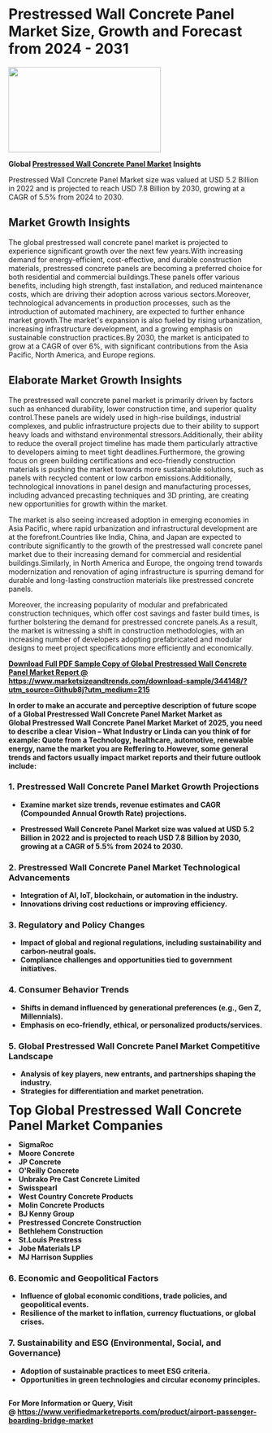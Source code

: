 <H1>Prestressed Wall Concrete Panel Market Size, Growth and Forecast from 2024 - 2031</H1><img class="aligncenter size-medium wp-image-584254" src="https://thirdeyenews.in/wp-content/uploads/2024/09/Global-Market-Research-300x168.jpeg" alt="" width="300" height="168" /><p><strong>Global&nbsp;<a href="https://www.marketsizeandtrends.com/download-sample/344148/?utm_source=Github8j?utm_medium=215">Prestressed Wall Concrete Panel Market</a> Insights</strong></p><p>Prestressed Wall Concrete Panel Market size was valued at USD 5.2 Billion in 2022 and is projected to reach USD 7.8 Billion by 2030, growing at a CAGR of 5.5% from 2024 to 2030.</p><p><h2>Market Growth Insights</h2> <p>The global prestressed wall concrete panel market is projected to experience significant growth over the next few years.With increasing demand for energy-efficient, cost-effective, and durable construction materials, prestressed concrete panels are becoming a preferred choice for both residential and commercial buildings.These panels offer various benefits, including high strength, fast installation, and reduced maintenance costs, which are driving their adoption across various sectors.Moreover, technological advancements in production processes, such as the introduction of automated machinery, are expected to further enhance market growth.The market's expansion is also fueled by rising urbanization, increasing infrastructure development, and a growing emphasis on sustainable construction practices.By 2030, the market is anticipated to grow at a CAGR of over 6%, with significant contributions from the Asia Pacific, North America, and Europe regions.</p> <p><strong><a href="#"></a></strong></p> <h2>Elaborate Market Growth Insights</h2> <p>The prestressed wall concrete panel market is primarily driven by factors such as enhanced durability, lower construction time, and superior quality control.These panels are widely used in high-rise buildings, industrial complexes, and public infrastructure projects due to their ability to support heavy loads and withstand environmental stressors.Additionally, their ability to reduce the overall project timeline has made them particularly attractive to developers aiming to meet tight deadlines.Furthermore, the growing focus on green building certifications and eco-friendly construction materials is pushing the market towards more sustainable solutions, such as panels with recycled content or low carbon emissions.Additionally, technological innovations in panel design and manufacturing processes, including advanced precasting techniques and 3D printing, are creating new opportunities for growth within the market.</p> <p>The market is also seeing increased adoption in emerging economies in Asia Pacific, where rapid urbanization and infrastructural development are at the forefront.Countries like India, China, and Japan are expected to contribute significantly to the growth of the prestressed wall concrete panel market due to their increasing demand for commercial and residential buildings.Similarly, in North America and Europe, the ongoing trend towards modernization and renovation of aging infrastructure is spurring demand for durable and long-lasting construction materials like prestressed concrete panels.</p> <p>Moreover, the increasing popularity of modular and prefabricated construction techniques, which offer cost savings and faster build times, is further bolstering the demand for prestressed concrete panels.As a result, the market is witnessing a shift in construction methodologies, with an increasing number of developers adopting prefabricated and modular designs to meet project specifications more efficiently and economically.</p> <p><strong><a href="#"></p><p><span class=""><strong>Download Full PDF Sample Copy of Global Prestressed Wall Concrete Panel Market Report</strong> @ <a href="https://www.marketsizeandtrends.com/download-sample/344148/?utm_source=Github8j?utm_medium=215" target="_blank">https://www.marketsizeandtrends.com/download-sample/344148/?utm_source=Github8j?utm_medium=215</a></span></p><p>In order to make an accurate and perceptive description of future scope of a Global&nbsp;Prestressed Wall Concrete Panel Market Market as Global&nbsp;Prestressed Wall Concrete Panel Market Market of 2025, you need to describe a clear Vision &ndash; What Industry or Linda can you think of for example: Quote from a Technology, healthcare, automotive, renewable energy, name the market you are Reffering to.However, some general trends and factors usually impact market reports and their future outlook include:</p><h3>1.&nbsp;<strong>Prestressed Wall Concrete Panel Market Growth Projections</strong></h3><ul><li>Examine market size trends, revenue estimates and CAGR (Compounded Annual Growth Rate) projections.</li><li><p>Prestressed Wall Concrete Panel Market size was valued at USD 5.2 Billion in 2022 and is projected to reach USD 7.8 Billion by 2030, growing at a CAGR of 5.5% from 2024 to 2030.</p></li></ul><h3>2.&nbsp;<strong>Prestressed Wall Concrete Panel Market Technological Advancements</strong></h3><ul><li>Integration of AI, IoT, blockchain, or automation in the industry.</li><li>Innovations driving cost reductions or improving efficiency.</li></ul><h3>3.&nbsp;<strong>Regulatory and Policy Changes</strong></h3><ul><li>Impact of global and regional regulations, including sustainability and carbon-neutral goals.</li><li>Compliance challenges and opportunities tied to government initiatives.</li></ul><h3>4.&nbsp;<strong>Consumer Behavior Trends</strong></h3><ul><li>Shifts in demand influenced by generational preferences (e.g., Gen Z, Millennials).</li><li>Emphasis on eco-friendly, ethical, or personalized products/services.</li></ul><h3>5.&nbsp;<strong>Global Prestressed Wall Concrete Panel Market Competitive Landscape</strong></h3><ul><li>Analysis of key players, new entrants, and partnerships shaping the industry.</li><li>Strategies for differentiation and market penetration.</li></ul><p data-pm-slice="1 1 []"><span style="color: inherit; font-family: inherit; font-size: 25px;">Top Global Prestressed Wall Concrete Panel Market Companies</span></p><div class="" data-test-id=""><p><li>SigmaRoc</li><li> Moore Concrete</li><li> JP Concrete</li><li> O'Reilly Concrete</li><li> Unbrako Pre Cast Concrete Limited</li><li> Swisspearl</li><li> West Country Concrete Products</li><li> Molin Concrete Products</li><li> BJ Kenny Group</li><li> Prestressed Concrete Construction</li><li> Bethlehem Construction</li><li> St.Louis Prestress</li><li> Jobe Materials LP</li><li> MJ Harrison Supplies</li></p></div><h3>6.&nbsp;<strong>Economic and Geopolitical Factors</strong></h3><ul><li>Influence of global economic conditions, trade policies, and geopolitical events.</li><li>Resilience of the market to inflation, currency fluctuations, or global crises.</li></ul><h3>7.&nbsp;<strong>Sustainability and ESG (Environmental, Social, and Governance)</strong></h3><ul><li>Adoption of sustainable practices to meet ESG criteria.</li><li>Opportunities in green technologies and circular economy principles.</li></ul><h2><strong style="font-size: 14px;">For More Information or Query, Visit @&nbsp;</strong><a style="background-color: #ffffff; font-size: 14px;" href="https://www.marketsizeandtrends.com/report/prestressed-wall-concrete-panel-market/" target="_blank">https://www.verifiedmarketreports.com/product/airport-passenger-boarding-bridge-market</a></h2>